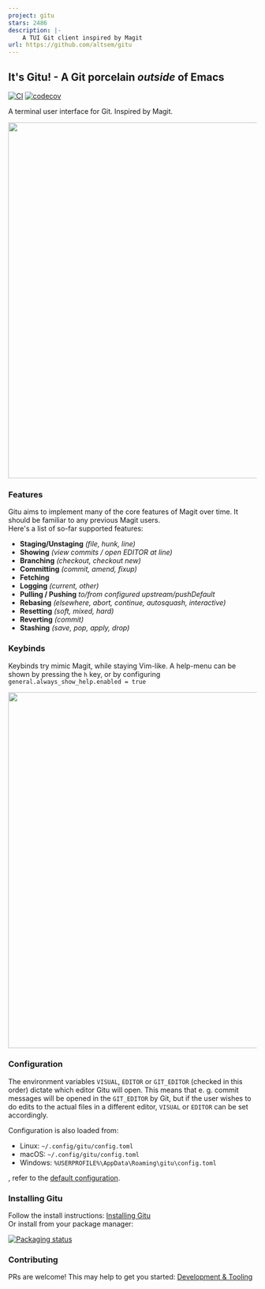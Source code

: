 ```yaml
---
project: gitu
stars: 2486
description: |-
    A TUI Git client inspired by Magit
url: https://github.com/altsem/gitu
---
```


## It's Gitu! - A Git porcelain *outside* of Emacs
[![CI](https://github.com/altsem/gitu/actions/workflows/ci.yml/badge.svg)](https://github.com/altsem/gitu/actions/workflows/ci.yml)
[![codecov](https://codecov.io/gh/altsem/gitu/graph/badge.svg?token=5YWPU7GWFW)](https://codecov.io/gh/altsem/gitu)

A terminal user interface for Git. Inspired by Magit.

<img style="width: 720px" src="vhs/rec.gif"/>

### Features
Gitu aims to implement many of the core features of Magit over time.
It should be familiar to any previous Magit users.\
Here's a list of so-far supported features:
- **Staging/Unstaging** _(file, hunk, line)_ 
- **Showing** _(view commits / open EDITOR at line)_
- **Branching** _(checkout, checkout new)_
- **Committing** _(commit, amend, fixup)_
- **Fetching**
- **Logging** _(current, other)_
- **Pulling / Pushing** _to/from configured upstream/pushDefault_
- **Rebasing** _(elsewhere, abort, continue, autosquash, interactive)_
- **Resetting** _(soft, mixed, hard)_
- **Reverting** _(commit)_
- **Stashing** _(save, pop, apply, drop)_

### Keybinds
Keybinds try mimic Magit, while staying Vim-like.
A help-menu can be shown by pressing the `h` key, or by configuring `general.always_show_help.enabled = true`


<img style="width: 720px" src="vhs/help.png"/>

### Configuration
The environment variables `VISUAL`, `EDITOR` or `GIT_EDITOR` (checked in this order) dictate which editor Gitu will open. This means that e. g. commit messages will be opened in the `GIT_EDITOR` by Git, but if the user wishes to do edits to the actual files in a different editor, `VISUAL` or `EDITOR` can be set accordingly.

Configuration is also loaded from:
- Linux:   `~/.config/gitu/config.toml`
- macOS:   `~/.config/gitu/config.toml`
- Windows: `%USERPROFILE%\AppData\Roaming\gitu\config.toml`

, refer to the [default configuration](src/default_config.toml).
### Installing Gitu
Follow the install instructions: [Installing Gitu](docs/installing.md)\
Or install from your package manager:

[![Packaging status](https://repology.org/badge/vertical-allrepos/gitu.svg)](https://repology.org/project/gitu/versions)

### Contributing
PRs are welcome!
This may help to get you started: [Development & Tooling](docs/dev-tooling.md)

